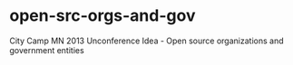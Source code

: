 open-src-orgs-and-gov
=====================

City Camp MN 2013 Unconference Idea - Open source organizations and government entities
